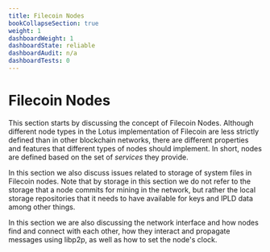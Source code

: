 ```yaml
---
title: Filecoin Nodes
bookCollapseSection: true
weight: 1
dashboardWeight: 1
dashboardState: reliable
dashboardAudit: n/a
dashboardTests: 0
---
```


# Filecoin Nodes

This section starts by discussing the concept of Filecoin Nodes. Although different node types in the Lotus implementation of Filecoin are less strictly defined than in other blockchain networks, there are different properties and features that different types of nodes should implement. In short, nodes are defined based on the set of _services_ they provide.

In this section we also discuss issues related to storage of system files in Filecoin nodes. Note that by storage in this section we do not refer to the storage that a node commits for mining in the network, but rather the local storage repositories that it needs to have available for keys and IPLD data among other things.

In this section we are also discussing the network interface and how nodes find and connect with each other, how they interact and propagate messages using libp2p, as well as how to set the node's clock.
